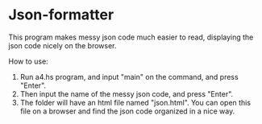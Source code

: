 # Json-formatter
This program makes messy json code much easier to read, displaying the json code nicely on the browser.

How to use:
1. Run a4.hs program, and input "main" on the command, and press "Enter".
2. Then input the name of the messy json code, and press "Enter".
3. The folder will have an html file named "json.html". You can open this file on a browser and find the json code organized in a nice way. 
